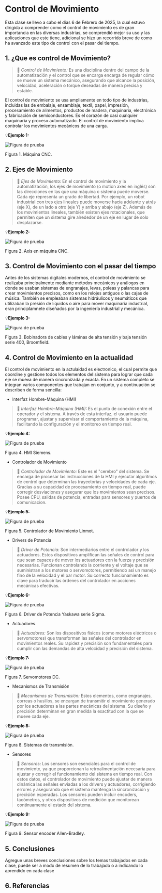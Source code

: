 # Control de Movimiento
Esta clase se llevo a cabo el dias 6 de Febrero de 2025, la cual estuvo dirigida a comprender como el control de movimiento es de gran importancia en las diversas industrias, se comprendió mejor su uso y las aplicaciones que este tiene, adicional se hizo un recorrido breve de como ha avanzado este tipo de control con el pasar del tiempo.

## 1. ¿Que es control de Movimiento?
>🔑 *Control de Movimiento:*  Es una disciplina dentro del campo de la automatización y el control que se encarga encarga de regular cómo se mueve un sistema mecánico, asegurando que alcance la posición, velocidad, aceleración o torque deseadas de manera precisa y estable.

El control de movimiento se usa ampliamente en todo tipo de industrias, incluidas las de embalaje, ensamblaje, textil, papel, impresión, procesamiento de alimentos, productos de madera, maquinaria, electrónica y fabricación de semiconductores. Es el corazón de casi cualquier maquinaria y proceso automatizado. El control de movimiento implica controlar los movimientos mecánicos de una carga.

💡**Ejemplo 1:**

![Figura de prueba](images/plantilla/cnc.jpg)

Figura 1. Máquina CNC.

## 2. Ejes de Movimiento
>🔑 *Ejes de Movimiento:* En el control de movimiento y la automatización, los ejes de movimiento (o motion axes en inglés) son las direcciones en las que una máquina o sistema puede moverse. Cada eje representa un grado de libertad. Por ejemplo, un robot industrial con tres ejes lineales puede moverse hacia adelante y atrás (eje X), de un lado a otro (eje Y) y arriba y abajo (eje Z). Además de los movimientos lineales, también existen ejes rotacionales, que permiten que un sistema gire alrededor de un eje en lugar de solo desplazarse.

💡**Ejemplo 2:**

![Figura de prueba](images/plantilla/cnc1.jpg)

Figura 2. Axis en máquina CNC.

## 3. Control de Movimiento con el pasar del tiempo
Antes de los sistemas digitales modernos, el control de movimiento se realizaba principalmente mediante métodos mecánicos y análogos en donde se usaban sistemas de engranajes, levas, poleas y palancas para crear movimientos precisos, como en los relojes antiguos o las cajas de música. También se empleaban sistemas hidráulicos y neumáticos que utilizaban la presión de líquidos o aire para mover maquinaria industrial, eran principlamnete diseñados por la ingeniería industrial y mecánica.

💡**Ejemplo 3:**

![Figura de prueba](images/plantilla/images.jpg)

Figura 3. Bobinadora de cables y láminas de alta tensión y baja tensión serie 400, Broomfield.

## 4. Control de Movimiento en la actualidad
El control de movimiento en la actulaidad es electronico, el cual permite que coordine y gestione todos los elementos del sistema para lograr que cada eje se mueva de manera sincronizada y exacta. En un sistema completo se integran varios componentes que trabajan en conjunto, y a continuación se describen de forma sencilla:

- Interfaz Hombre-Máquina (HMI)

>🔑 *Interfaz Hombre-Máquina (HMI):* Es el punto de conexión entre el operador y el sistema. A través de esta interfaz, el usuario puede programar, ajustar y supervisar el comportamiento de la máquina, facilitando la configuración y el monitoreo en tiempo real.

💡**Ejemplo 4:**

![Figura de prueba](images/plantilla/hmi.jpg)

Figura 4. HMI Siemens. 

- Controlador de Movimiento
  
>🔑 *Controlador de Movimiento:* Este es el "cerebro" del sistema. Se encarga de procesar las instrucciones de la HMI y ejecutar algoritmos de control que determinan las trayectorias y velocidades de cada eje. Gracias a su capacidad de procesamiento en tiempo real, puede corregir desviaciones y asegurar que los movimientos sean precisos. Posee CPU, salidas de potencia, entradas para sensores y puertos de comunicacion.

💡**Ejemplo 5:**

![Figura de prueba](images/plantilla/controlador.jpg)

Figura 5. Controlador de Movimiento Linmot.

- Drivers de Potencia

>🔑 *Driver de Potencia:* Son intermediarios entre el controlador y los actuadores. Estos dispositivos amplifican las señales de control para que sean capaces de mover los actuadores con la fuerza y precisión necesarias. Funcionan controlando la corriente y el voltaje que se suministran a los motores o servomotores, permitiendo así un manejo fino de la velocidad y el par motor. Su correcto funcionamiento es clave para traducir las órdenes del controlador en acciones mecánicas efectivas.

💡**Ejemplo 6:**

![Figura de prueba](images/plantilla/driver.png)

Figura 6. Driver de Potencia Yaskawa serie Sigma.

- Actuadores

>🔑 *Actuadores:* Son los dispositivos físicos (como motores eléctricos o servomotores) que transforman las señales del controlador en movimientos reales. Su rapidez y precisión son fundamentales para cumplir con las demandas de alta velocidad y precisión del sistema.

💡**Ejemplo 7:**

![Figura de prueba](images/plantilla/motor.png)

Figura 7. Servomotores DC.

- Mecanismos de Transmisión

>🔑 *Mecanismos de Transmisión:* Estos elementos, como engranajes, correas o husillos, se encargan de transmitir el movimiento generado por los actuadores a las partes mecánicas del sistema. Su diseño y precisión determinan en gran medida la exactitud con la que se mueve cada eje.

💡**Ejemplo 8:**

![Figura de prueba](images/plantilla/trans.jpg)

Figura 8. Sistemas de transmisión.

- Sensores

>🔑 *Sensores:* Los sensores son esenciales para el control de movimiento, ya que proporcionan la retroalimentación necesaria para ajustar y corregir el funcionamiento del sistema en tiempo real. Con estos datos, el controlador de movimiento puede ajustar de manera dinámica las señales enviadas a los drivers y actuadores, corrigiendo errores y asegurando que el sistema mantenga la sincronización y precisión esperadas. Los sensores pueden incluir encoders, tacómetros, y otros dispositivos de medición que monitorean continuamente el estado del sistema.

💡**Ejemplo 9:**

![Figura de prueba](images/plantilla/encoder.jpg)

Figura 9. Sensor encoder Allen-Bradley.


## 5. Conclusiones
Agregue unas breves conclusiones sobre los temas trabajados en cada clase, puede ser a modo de resumen de lo trabajado o a indicando lo aprendido en cada clase

## 6. Referencias

